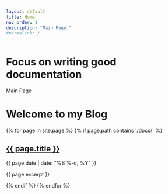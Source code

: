```yaml
---
layout: default
title: Home
nav_order: 1
description: "Main Page."
#permalink: /
---
```


# Focus on writing good documentation

Main Page
<h1>Welcome to my Blog</h1>

{% for page in site.page %}
  {% if page.path contains '/docs/' %}
    <h2><a href="{{ page.url }}">{{ page.title }}</a></h2>
    <p>{{ page.date | date: "%B %-d, %Y" }}</p>
    <p>{{ page.excerpt }}</p>
  {% endif %}
{% endfor %}